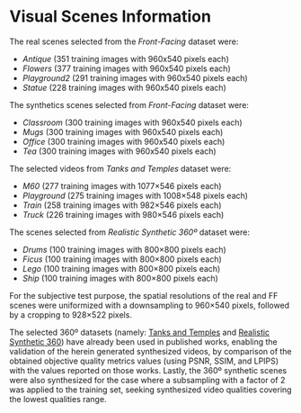 # Visual Scenes Information

The real scenes selected from the *Front-Facing* dataset were:
+ *Antique* (351 training images with 960x540 pixels each)
+ *Flowers* (377 training images with 960x540 pixels each)
+ *Playground2* (291 training images with 960x540 pixels each)
+ *Statue* (228 training images with 960x540 pixels each)

The synthetics scenes selected from *Front-Facing* dataset were:
+ *Classroom* (300 training images with 960x540 pixels each)
+ *Mugs* (300 training images with 960x540 pixels each)
+ *Office* (300 training images with 960x540 pixels each)
+ *Tea* (300 training images with 960x540 pixels each)

The selected videos from *Tanks and Temples* dataset were:
+ *M60* (277 training images with 1077×546 pixels each)
+ *Playground* (275 training images with 1008×548 pixels each)
+ *Train* (258 training images with 982×546 pixels each)
+ *Truck* (226 training images with 980×546 pixels each)

The scenes selected from *Realistic Synthetic 360º* dataset were:
+ *Drums* (100 training images with 800×800 pixels each)
+ *Ficus* (100 training images with 800×800 pixels each)
+ *Lego* (100 training images with 800×800 pixels each)
+ *Ship* (100 training images with 800×800 pixels each) 

For the subjective test purpose, the spatial resolutions of the real and FF scenes were uniformized with a downsampling to 960×540 pixels, followed by a cropping to 928×522 pixels.

The selected 360º datasets (namely: [Tanks and Temples](https://www.tanksandtemples.org) and [Realistic Synthetic 360](https://drive.google.com/drive/folders/128yBriW1IG_3NJ5Rp7APSTZsJqdJdfc1)) have already been used in published works, enabling the validation of the herein generated synthesized videos, by comparison of the obtained objective quality metrics values (using PSNR, SSIM, and LPIPS) with the values reported on those works. Lastly, the 360º synthetic scenes were also synthesized for the case where a subsampling with a factor of 2 was applied to the training set, seeking synthesized video qualities covering the lowest qualities range.